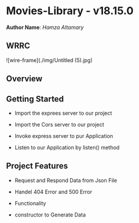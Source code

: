# Movies-Library - v18.15.0

**Author Name**: *Hamza Altamary*

## WRRC

![wire-frame](./img/Untitled (5).jpg)

## Overview

## Getting Started

- Import the exprees server to our project

-  Import the Cors server to our project

- Invoke express server to pur Application 

- Listen to our Application by listen() method 

## Project Features

- Request and Respond Data from Json File 

- Handel 404 Error and 500 Error 

- Functionality 

- constructor to Generate Data 

